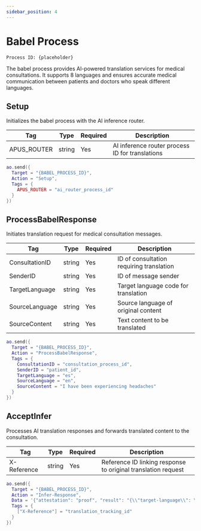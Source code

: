 ```yaml
---
sidebar_position: 4
---
```


# Babel Process
`Process ID: {placeholder}`

The babel process provides AI-powered translation services for medical consultations. It supports 8 languages and ensures accurate medical communication between patients and doctors who speak different languages.

## Setup
Initializes the babel process with the AI inference router.

| Tag | Type | Required | Description |
| --------------- | --------------- | --------------- | --------------- |
| APUS_ROUTER | string | Yes | AI inference router process ID for translations |

```lua
ao.send({
  Target = "{BABEL_PROCESS_ID}",
  Action = "Setup",
  Tags = {
    APUS_ROUTER = "ai_router_process_id"
  }
})
```

## ProcessBabelResponse
Initiates translation request for medical consultation messages.

| Tag | Type | Required | Description |
| --------------- | --------------- | --------------- | --------------- |
| ConsultationID | string | Yes | ID of consultation requiring translation |
| SenderID | string | Yes | ID of message sender |
| TargetLanguage | string | Yes | Target language code for translation |
| SourceLanguage | string | Yes | Source language of original content |
| SourceContent | string | Yes | Text content to be translated |

```lua
ao.send({
  Target = "{BABEL_PROCESS_ID}",
  Action = "ProcessBabelResponse",
  Tags = {
    ConsultationID = "consultation_process_id",
    SenderID = "patient_id",
    TargetLanguage = "es",
    SourceLanguage = "en",
    SourceContent = "I have been experiencing headaches"
  }
})
```

## AcceptInfer
Processes AI translation responses and forwards translated content to the consultation.

| Tag | Type | Required | Description |
| --------------- | --------------- | --------------- | --------------- |
| X-Reference | string | Yes | Reference ID linking response to original translation request |

```lua
ao.send({
  Target = "{BABEL_PROCESS_ID}",
  Action = "Infer-Response",
  Data = '{"attestation": "proof", "result": "{\\"target-language\\": \\"es\\", \\"target-content\\": \\"He estado experimentando dolores de cabeza\\"}"}',
  Tags = {
    ["X-Reference"] = "translation_tracking_id"
  }
})
```
